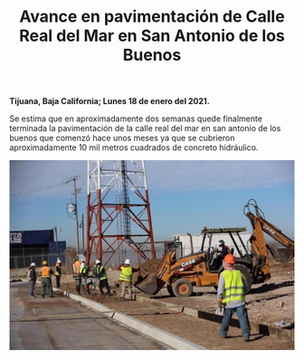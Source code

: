 ﻿---
layout: blog
title: "Avance en pavimentación de Calle Real del Mar en San Antonio de los Buenos"
Date: 2021-01-18
categories: tijuana
permalink: /:categories/:title:output_ext
image: /img/cnr/2021-01-18-pavimentacion-de-calle-real-del-mar-en-san-antonio-de-los-buenos.jpeg
alt: "Titulo"
autor:
---


**Tijuana, Baja California; Lunes 18 de enero del 2021.** 


Se estima que en aproximadamente dos semanas quede finalmente terminada la pavimentación de la calle real del mar en san antonio de los buenos que comenzó hace unos meses ya que se cubrieron aproximadamente 10 mil metros cuadrados de concreto hidráulico. 




<div id="carouselExampleSlidesOnly" class="carousel slide" data-ride="carousel">
  <div class="carousel-inner">
    <div class="carousel-item active">
       <img class="d-block w-100" src="/img/cnr/2021-01-18-pavimentacion-de-calle-real-del-mar-en-san-antonio-de-los-buenos.jpeg" loading="lazy"  alt="Titulo">
    </div>
  </div>
</div>
